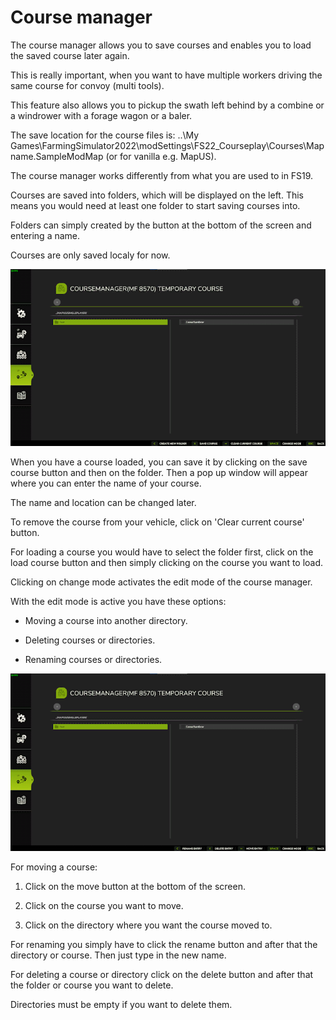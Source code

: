# Course manager

  
  
The course manager allows you to save courses and enables you to load the saved course later again.  
  
This is really important, when you want to have multiple workers driving the same course for convoy (multi tools).  
  
This feature also allows you to pickup the swath left behind by a combine or a windrower with a forage wagon or a baler.  
  
  
  
The save location for the course files is: ..\My Games\FarmingSimulator2022\modSettings\FS22_Courseplay\Courses\Mapname.SampleModMap (or for vanilla e.g. MapUS).  
  
The course manager works differently from what you are used to in FS19.  
  
Courses are saved into folders, which will be displayed on the left. This means you would need at least one folder to start saving courses into.   
  
Folders can simply created by the button at the bottom of the screen and entering a name.  
  
Courses are only saved localy for now.  
  


![Image](../assets/images/managerbasehelp_0_0_765_430.png)

  
  
When you have a course loaded, you can save it by clicking on the save course button and then on the folder. Then a pop up window will appear where you can enter the name of your course.  
  
The name and location can be changed later.  
  
To remove the course from your vehicle, click on 'Clear current course' button.  
  
For loading a course you would have to select the folder first, click on the load course button and then simply clicking on the course you want to load.  
  
Clicking on change mode activates the edit mode of the course manager.  
  


  
  
With the edit mode is active you have these options:  
  
    
- Moving a course into another directory.  
  
    
- Deleting courses or directories.  
  
    
- Renaming courses or directories.  
  


![Image](../assets/images/manageredithelp_0_0_765_430.png)

  
  
For moving a course:   
  
  1) Click on the move button at the bottom of the screen.  
  
  2) Click on the course you want to move.  
  
  3) Click on the directory where you want the course moved to.  
  
For renaming you simply have to click the rename button and after that the directory or course. Then just type in the new name.  
  
For deleting a course or directory click on the delete button and after that the folder or course you want to delete.  
  
Directories must be empty if you want to delete them.  
  


